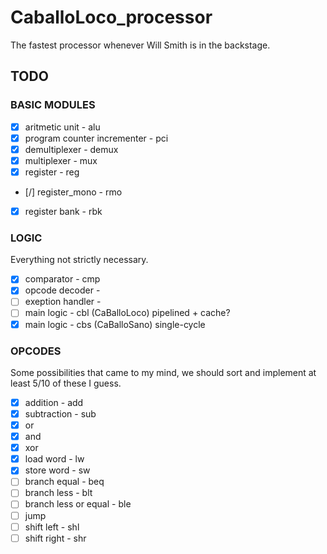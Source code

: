# CaballoLoco_processor

The fastest processor whenever Will Smith is in the backstage.

## TODO

### BASIC MODULES

- [x] aritmetic unit - alu
- [x] program counter incrementer - pci
- [x] demultiplexer - demux
- [x] multiplexer - mux
- [x] register - reg
- [/] register_mono - rmo
- [x] register bank - rbk

### LOGIC

Everything not strictly necessary.

- [x] comparator - cmp
- [x] opcode decoder -
- [ ] exeption handler -
- [ ] main logic - cbl (CaBalloLoco) pipelined + cache?
- [x] main logic - cbs (CaBalloSano) single-cycle

### OPCODES

Some possibilities that came to my mind, we should sort and implement at least 5/10 of these I guess.

- [x] addition - add
- [x] subtraction - sub
- [x] or
- [x] and
- [x] xor
- [x] load word - lw
- [x] store word - sw
- [ ] branch equal - beq
- [ ] branch less - blt
- [ ] branch less or equal - ble
- [ ] jump
- [ ] shift left - shl
- [ ] shift right - shr
